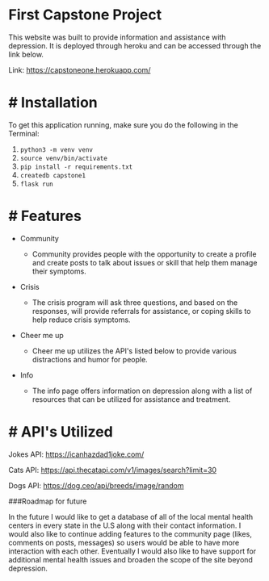 # First Capstone Project 

This website was built to provide information and assistance with depression. It is deployed through heroku and can be accessed through the link below. 

Link: https://capstoneone.herokuapp.com/
 

# # Installation

To get this application running, make sure you do the following in the Terminal:

1. `python3 -m venv venv`
2. `source venv/bin/activate`
3. `pip install -r requirements.txt`
4. `createdb capstone1`
5. `flask run`


# # Features

- Community
	- Community provides people with the opportunity to create a profile and create posts to talk about issues or skill that help them manage their symptoms.
 
- Crisis
	- The crisis program will ask three questions, and based on the responses, will provide referrals for assistance, or coping skills to help reduce crisis symptoms.

- Cheer me up
	- Cheer me up utilizes the API's listed below to provide various distractions and humor for people. 

- Info
	- The info page offers information on depression along with a list of resources that can be utilized for assistance and treatment.  

# # API's Utilized
Jokes API: 
https://icanhazdad1joke.com/

Cats API:
https://api.thecatapi.com/v1/images/search?limit=30

Dogs API: 
https://dog.ceo/api/breeds/image/random

###Roadmap for future

In the future I would like to get a database of all of the local mental health centers in every state in the U.S along with their contact information. I would also like to continue adding features to the community page (likes, comments on posts, messages) so users would be able to have more interaction with each other. Eventually I would also like to have support for additional mental health issues and broaden the scope of the site beyond depression. 
